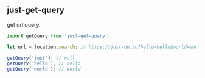## just-get-query

get url query.

```js
import getQuery from 'just-get-query';

let url = location.search; // https://just-do.io?hello=hello&world=world

getQuery('just'); // null
getQuery('hello'); // hello
getQuery('world'); // world
```
